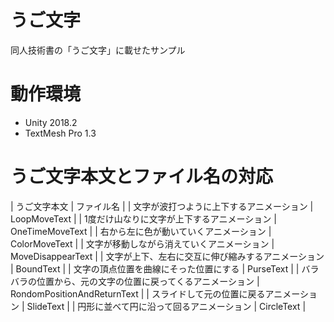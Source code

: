 # うご文字
同人技術書の「うご文字」に載せたサンプル

# 動作環境
+ Unity 2018.2
+ TextMesh Pro 1.3

# うご文字本文とファイル名の対応
| うご文字本文 | ファイル名 |
| 文字が波打つように上下するアニメーション | LoopMoveText |
| 1度だけ山なりに文字が上下するアニメーション | OneTimeMoveText |
| 右から左に色が動いていくアニメーション | ColorMoveText |
| 文字が移動しながら消えていくアニメーション | MoveDisappearText |
| 文字が上下、左右に交互に伸び縮みするアニメーション | BoundText |
| 文字の頂点位置を曲線にそった位置にする | PurseText |
| バラバラの位置から、元の文字の位置に戻ってくるアニメーション | RondomPositionAndReturnText |
| スライドして元の位置に戻るアニメーション | SlideText |
| 円形に並べて円に沿って回るアニメーション | CircleText |
